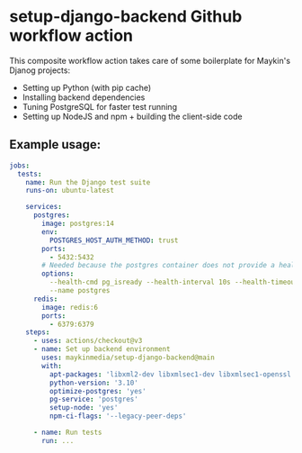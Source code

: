 # setup-django-backend Github workflow action

This composite workflow action takes care of some boilerplate for Maykin's Djanog
projects:

* Setting up Python (with pip cache)
* Installing backend dependencies
* Tuning PostgreSQL for faster test running
* Setting up NodeJS and npm + building the client-side code

## Example usage:

```yaml
jobs:
  tests:
    name: Run the Django test suite
    runs-on: ubuntu-latest

    services:
      postgres:
        image: postgres:14
        env:
          POSTGRES_HOST_AUTH_METHOD: trust
        ports:
          - 5432:5432
        # Needed because the postgres container does not provide a healthcheck
        options:
          --health-cmd pg_isready --health-interval 10s --health-timeout 5s --health-retries 5
          --name postgres
      redis:
        image: redis:6
        ports:
          - 6379:6379
    steps:
      - uses: actions/checkout@v3
      - name: Set up backend environment
        uses: maykinmedia/setup-django-backend@main
        with:
          apt-packages: 'libxml2-dev libxmlsec1-dev libxmlsec1-openssl gettext postgresql-client'
          python-version: '3.10'
          optimize-postgres: 'yes'
          pg-service: 'postgres'
          setup-node: 'yes'
          npm-ci-flags: '--legacy-peer-deps'

      - name: Run tests
        run: ...
```
